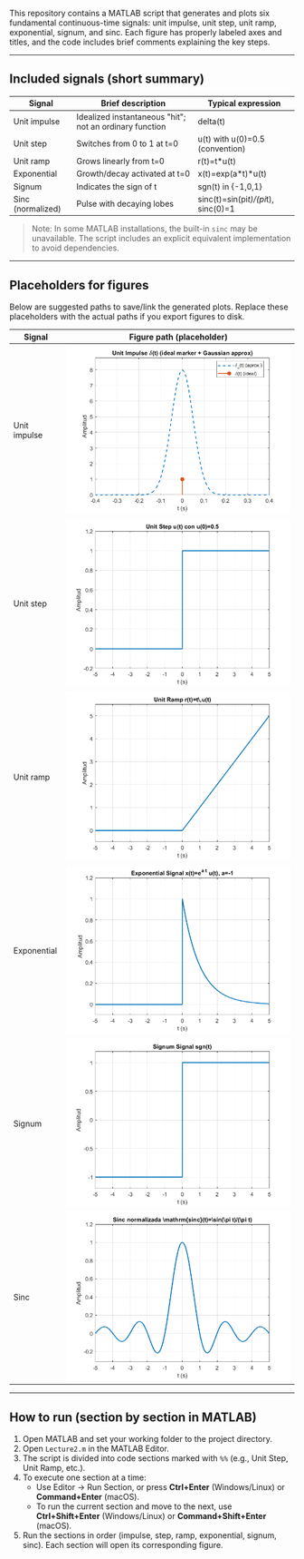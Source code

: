 This repository contains a MATLAB script that generates and plots six fundamental continuous-time signals: unit impulse, unit step, unit ramp, exponential, signum, and sinc. Each figure has properly labeled axes and titles, and the code includes brief comments explaining the key steps.

---

## Included signals (short summary)

| Signal | Brief description | Typical expression |
|---|---|---|
| Unit impulse | Idealized instantaneous "hit"; not an ordinary function | delta(t) |
| Unit step | Switches from 0 to 1 at t=0 | u(t) with u(0)=0.5 (convention) |
| Unit ramp | Grows linearly from t=0 | r(t)=t*u(t) |
| Exponential | Growth/decay activated at t=0 | x(t)=exp(a*t)*u(t) |
| Signum | Indicates the sign of t | sgn(t) in {-1,0,1} |
| Sinc (normalized) | Pulse with decaying lobes | sinc(t)=sin(pi*t)/(pi*t), sinc(0)=1 |

> Note: In some MATLAB installations, the built-in `sinc` may be unavailable. The script includes an explicit equivalent implementation to avoid dependencies.

---

## Placeholders for figures

Below are suggested paths to save/link the generated plots. Replace these placeholders with the actual paths if you export figures to disk.

| Signal | Figure path (placeholder) |
|---|---|
| Unit impulse | ![Unit step](plots/1.bmp) |
| Unit step | ![Unit step](plots/2.bmp) |
| Unit ramp | ![Unit step](plots/3.bmp) |
| Exponential | ![Unit step](plots/4.bmp) |
| Signum | ![Unit step](plots/5.bmp) |
| Sinc | ![Unit step](plots/6.bmp) |


---

## How to run (section by section in MATLAB)

1. Open MATLAB and set your working folder to the project directory.
2. Open `Lecture2.m` in the MATLAB Editor.
3. The script is divided into code sections marked with `%%` (e.g., Unit Step, Unit Ramp, etc.).
4. To execute one section at a time:
   - Use Editor → Run Section, or press **Ctrl+Enter** (Windows/Linux) or **Command+Enter** (macOS).
   - To run the current section and move to the next, use **Ctrl+Shift+Enter** (Windows/Linux) or **Command+Shift+Enter** (macOS).
5. Run the sections in order (impulse, step, ramp, exponential, signum, sinc). Each section will open its corresponding figure.
